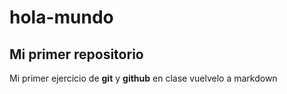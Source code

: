 # hola-mundo
## Mi primer repositorio
Mi primer ejercicio de **git** y **github** en clase vuelvelo a markdown